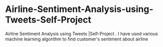 # Airline-Sentiment-Analysis-using-Tweets-Self-Project
Airline Sentiment Analysis using Tweets |Self-Project . I have used various machine learning algorithm to find customer's sentiment about airline
